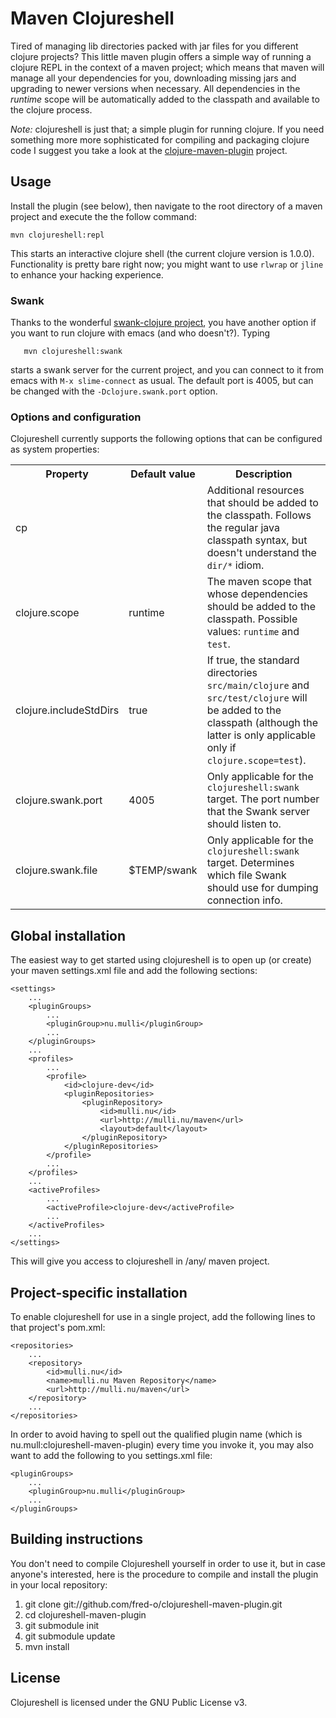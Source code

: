 # Maven Clojureshell

Tired of managing lib directories packed with jar files for you
different clojure projects? This little maven plugin offers a simple
way of running a clojure REPL in the context of a maven project; which
means that maven will manage all your dependencies for you,
downloading missing jars and upgrading to newer versions when
necessary. All dependencies in the *runtime* scope will be
automatically added to the classpath and available to the clojure
process.

*Note:* clojureshell is just that; a simple plugin for running
clojure. If you need something more more sophisticated for compiling
and packaging clojure code I suggest you take a look at the
[clojure-maven-plugin](https://github.com/fred-o/clojure-maven-plugin/tree)
project.

## Usage

Install the plugin (see below), then navigate to the root directory of
a maven project and execute the the follow command:

  	mvn clojureshell:repl

This starts an interactive clojure shell (the current clojure version
is 1.0.0). Functionality is pretty bare right now; you might
want to use `rlwrap` or `jline` to enhance your hacking experience. 

### Swank

Thanks to the wonderful [swank-clojure
project](https://github.com/jochu/swank-clojure/tree), you have another
option if you want to run clojure with emacs (and who
doesn't?). Typing

       mvn clojureshell:swank

starts a swank server for the current project, and you can connect to
it from emacs with `M-x slime-connect` as usual. The default port is
4005, but can be changed with the `-Dclojure.swank.port` option.

### Options and configuration

Clojureshell currently supports the following options that can be
configured as system properties:

<table>
	<tr>
		<th>Property</th>
		<th>Default value</th>
		<th>Description</th>
	</tr>
	<tr>
		<td>cp</td>
		<td></td>
		<td>
			Additional resources that should be added to the classpath. Follows the 
			regular java classpath syntax, but doesn't understand the <code>dir/*</code> 
			idiom.
		</td>
	</tr>
	<tr>
		<td>clojure.scope</td>
		<td>runtime</td>
		<td>
			The maven scope that whose dependencies should be added to the 
			classpath. Possible values: <code>runtime</code> and <code>test</code>.
		</td>
	</tr>
	<tr>
		<td>clojure.includeStdDirs</td>
		<td>true</td>
		<td>
			If true, the standard directories <code>src/main/clojure</code> and 
			<code>src/test/clojure</code> will be added to the classpath (although the 
			latter is only applicable only if <code>clojure.scope=test</code>).
		</td>
	</tr>
	<tr>
		<td>clojure.swank.port</td>
		<td>4005</td>
		<td>
			Only applicable for the <code>clojureshell:swank</code> target.
			The port number that the Swank server should listen to.
		</td>
	</tr>
	<tr>
		<td>clojure.swank.file</td>
		<td>$TEMP/swank</td>
		<td>
			Only applicable for the <code>clojureshell:swank</code> target.
			Determines which file Swank should use for dumping connection info.			
		</td>
	</tr>
</table>

## Global installation

The easiest way to get started using clojureshell is to open up (or create)
your maven settings.xml file and add the following sections:

	<settings>
		...
		<pluginGroups>
			...
			<pluginGroup>nu.mulli</pluginGroup>
			...
		</pluginGroups>
		...
		<profiles>
			...
			<profile>
				<id>clojure-dev</id>
				<pluginRepositories>
					<pluginRepository>
						<id>mulli.nu</id>
						<url>http://mulli.nu/maven</url>
						<layout>default</layout>
					</pluginRepository>
				</pluginRepositories>
			</profile>
			...
		</profiles>
		...
		<activeProfiles>
			...
			<activeProfile>clojure-dev</activeProfile>
			...
		</activeProfiles>
		...
	</settings>

This will give you access to clojureshell in /any/ maven project.

## Project-specific installation
	
To enable clojureshell for use in a single project, add the following
lines to that project's pom.xml:

	<repositories>
		...
		<repository>
			<id>mulli.nu</id>
			<name>mulli.nu Maven Repository</name>
			<url>http://mulli.nu/maven</url>
		</repository>
		...
	</repositories>

In order to avoid having to spell out the qualified plugin name (which
is nu.mull:clojureshell-maven-plugin) every time you invoke it, you may
also want to add the following to you settings.xml file:

	<pluginGroups>
		...
		<pluginGroup>nu.mulli</pluginGroup>
		...
	</pluginGroups>

## Building instructions

You don't need to compile Clojureshell yourself in order to use it,
but in case anyone's interested, here is the procedure to compile and
install the plugin in your local repository:

 1. git clone  git://github.com/fred-o/clojureshell-maven-plugin.git
 2. cd clojureshell-maven-plugin
 3. git submodule init
 4. git submodule update
 5. mvn install

## License

Clojureshell is licensed under the GNU Public License v3.